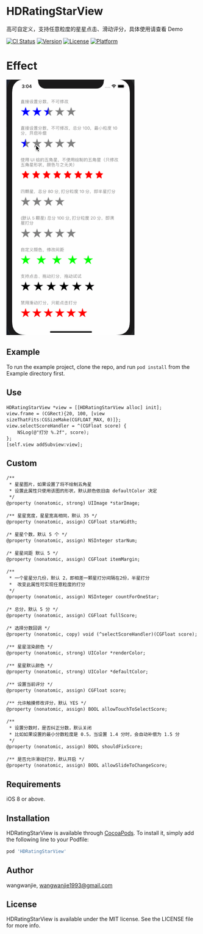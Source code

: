 # HDRatingStarView

高可自定义，支持任意粒度的星星点击、滑动评分，具体使用请查看 Demo

[![CI Status](https://img.shields.io/travis/wangwanjie/HDRatingStarView.svg?style=flat)](https://travis-ci.org/wangwanjie/HDRatingStarView)
[![Version](https://img.shields.io/cocoapods/v/HDRatingStarView.svg?style=flat)](https://cocoapods.org/pods/HDRatingStarView)
[![License](https://img.shields.io/cocoapods/l/HDRatingStarView.svg?style=flat)](https://cocoapods.org/pods/HDRatingStarView)
[![Platform](https://img.shields.io/cocoapods/p/HDRatingStarView.svg?style=flat)](https://cocoapods.org/pods/HDRatingStarView)

# Effect

![Effect](https://github.com/wangwanjie/HDRatingStarView/blob/master/image/demo.gif)

## Example

To run the example project, clone the repo, and run `pod install` from the Example directory first.

## Use

```ObjC
HDRatingStarView *view = [[HDRatingStarView alloc] init];
view.frame = (CGRect){20, 100, [view sizeThatFits:CGSizeMake(CGFLOAT_MAX, 0)]};
view.selectScoreHandler = ^(CGFloat score) {
    NSLog(@"打分 %.2f", score);
};
[self.view addSubview:view];
```

## Custom

```
/**
 * 星星图片，如果设置了将不绘制五角星
 * 设置此属性只使用该图的形状，默认颜色依旧由 defaultColor 决定
 */
@property (nonatomic, strong) UIImage *starImage;

/** 星星宽度，星星宽高相同，默认 35 */
@property (nonatomic, assign) CGFloat starWidth;

/* 星星个数，默认 5 个 */
@property (nonatomic, assign) NSInteger starNum;

/* 星星间距 默认 5 */
@property (nonatomic, assign) CGFloat itemMargin;

/**
 * 一个星星分几份，默认 2，即相差一颗星打分间隔在2份，半星打分
 *  改变此属性可实现任意粒度的打分
 */
@property (nonatomic, assign) NSInteger countForOneStar;

/* 总分，默认 5 分 */
@property (nonatomic, assign) CGFloat fullScore;

/* 选择分数回调 */
@property (nonatomic, copy) void (^selectScoreHandler)(CGFloat score);

/** 星星渲染颜色 */
@property (nonatomic, strong) UIColor *renderColor;

/** 星星默认颜色 */
@property (nonatomic, strong) UIColor *defaultColor;

/** 设置当前评分 */
@property (nonatomic, assign) CGFloat score;

/** 允许触摸修改评分，默认 YES */
@property (nonatomic, assign) BOOL allowTouchToSelectScore;

/**
 * 设置分数时，是否纠正分数，默认关闭
 * 比如如果设置的最小分数粒度是 0.5，当设置 1.4 分时，会自动补偿为 1.5 分
 */
@property (nonatomic, assign) BOOL shouldFixScore;

/** 是否允许滑动打分，默认开启 */
@property (nonatomic, assign) BOOL allowSlideToChangeScore;
```

## Requirements

iOS 8 or above.

## Installation

HDRatingStarView is available through [CocoaPods](https://cocoapods.org). To install
it, simply add the following line to your Podfile:

```ruby
pod 'HDRatingStarView'
```

## Author

wangwanjie, wangwanjie1993@gmail.com

## License

HDRatingStarView is available under the MIT license. See the LICENSE file for more info.
